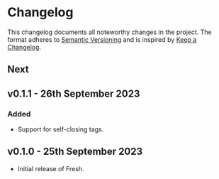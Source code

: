 # Changelog

This changelog documents all noteworthy changes in the project. The format adheres to [Semantic Versioning](https://semver.org/spec/v2.0.0.html) and is inspired by [Keep a Changelog](https://keepachangelog.com/en/1.1.0/).

## Next

## v0.1.1 - 26th September 2023

### Added

- Support for self-closing tags.

## v0.1.0 - 25th September 2023

- Initial release of Fresh.
